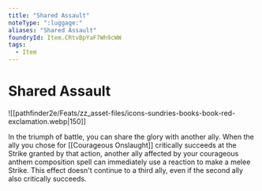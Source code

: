 ```yaml
---
title: "Shared Assault"
noteType: ":luggage:"
aliases: "Shared Assault"
foundryId: Item.CRtvBpYaF7Wh9cWW
tags:
  - Item
---
```


# Shared Assault
![[pathfinder2e/Feats/zz_asset-files/icons-sundries-books-book-red-exclamation.webp|150]]

In the triumph of battle, you can share the glory with another ally. When the ally you chose for [[Courageous Onslaught]] critically succeeds at the Strike granted by that action, another ally affected by your courageous anthem composition spell can immediately use a reaction to make a melee Strike. This effect doesn't continue to a third ally, even if the second ally also critically succeeds.
